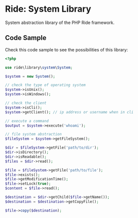 # Ride: System Library

System abstraction library of the PHP Ride framework.

## Code Sample

Check this code sample to see the possibilities of this library:

```php
<?php

use ride\library\system\System;

$system = new System();

// check the type of operating system
$system->isUnix();
$system->isWindows();

// check the client
$system->isCli();
$system->getClient(); // ip address or username when in cli

// execute a command
$output = $system->execute('whoami');

// file system abstraction
$fileSystem = $system->getFileSystem();

$dir = $fileSystem->getFile('path/to/dir');
$dir->isDirectory();
$dir->isReadable();
$files = $dir->read();

$file = $fileSystem->getFile('path/to/file');
$file->exists();
$file->getModificationTime();
$file->setLock(true);
$content = $file->read();

$destination = $dir->getChild($file->getName());
$destination = $destination->getCopyFile();

$file->copy($destination);
